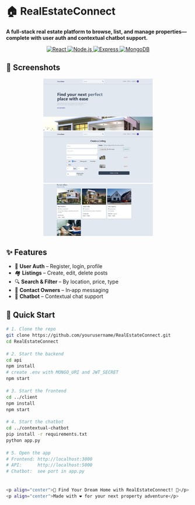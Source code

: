 # 🏠 RealEstateConnect

**A full‑stack real estate platform to browse, list, and manage properties—complete with user auth and contextual chatbot support.**

<p align="center">
  <a href="https://reactjs.org/">
    <img src="https://img.shields.io/badge/React-61DAFB?style=for-the-badge&logo=react&logoColor=black" alt="React"/>
  </a>
  <a href="https://nodejs.org/">
    <img src="https://img.shields.io/badge/Node.js-43853D?style=for-the-badge&logo=node.js&logoColor=white" alt="Node.js"/>
  </a>
  <a href="https://expressjs.com/">
    <img src="https://img.shields.io/badge/Express-000000?style=for-the-badge&logo=express&logoColor=white" alt="Express"/>
  </a>
  <a href="https://www.mongodb.com/">
    <img src="https://img.shields.io/badge/MongoDB-47A248?style=for-the-badge&logo=mongodb&logoColor=white" alt="MongoDB"/>
  </a>


## 📸 Screenshots

<div align="center">
  <img src="screenshots/home.png"   alt="Home Page"       width="300"/>
  <img src="screenshots/create.png" alt="Create Listing"   width="300"/>
  <img src="screenshots/list.png"   alt="Listing Page"     width="300"/>
</div>

## ✨ Features

- 🔐 **User Auth** – Register, login, profile  
- 🏘️ **Listings** – Create, edit, delete posts  
- 🔍 **Search & Filter** – By location, price, type  
- 💬 **Contact Owners** – In‑app messaging  
- 🤖 **Chatbot** – Contextual chat support   

## 🚀 Quick Start

```bash
# 1. Clone the repo
git clone https://github.com/yourusername/RealEstateConnect.git
cd RealEstateConnect

# 2. Start the backend
cd api
npm install
# create .env with MONGO_URI and JWT_SECRET
npm start

# 3. Start the frontend
cd ../client
npm install
npm start

# 4. Start the chatbot
cd ../contextual-chatbot
pip install -r requirements.txt
python app.py

# 5. Open the app
# Frontend: http://localhost:3000
# API:      http://localhost:5000
# Chatbot:  see port in app.py


<p align="center">🌟 Find Your Dream Home with RealEstateConnect! 🌟</p>
<p align="center">Made with ❤️ for your next property adventure</p>
